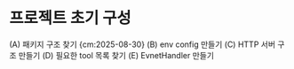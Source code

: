 # 프로젝트 초기 구성
(A) 패키지 구조 찾기 {cm:2025-08-30}
(B) env config 만들기
(C) HTTP 서버 구조 만들기 
(D) 필요한 tool 목록 찾기
(E) EvnetHandler 만들기

